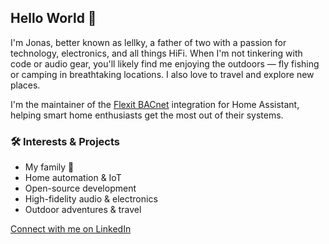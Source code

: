 ## Hello World 👋

I'm Jonas, better known as lellky, a father of two with a passion for technology, electronics, and all things HiFi. When I'm not tinkering with code or audio gear, you'll likely find me enjoying the outdoors — fly fishing or camping in breathtaking locations. I also love to travel and explore new places.

I'm the maintainer of the [Flexit BACnet](https://www.home-assistant.io/integrations/flexit_bacnet/) integration for Home Assistant, helping smart home enthusiasts get the most out of their systems.

### 🛠 Interests & Projects
- My family 🥰
- Home automation & IoT
- Open-source development
- High-fidelity audio & electronics
- Outdoor adventures & travel

[Connect with me on LinkedIn](https://www.linkedin.com/in/lellky/)